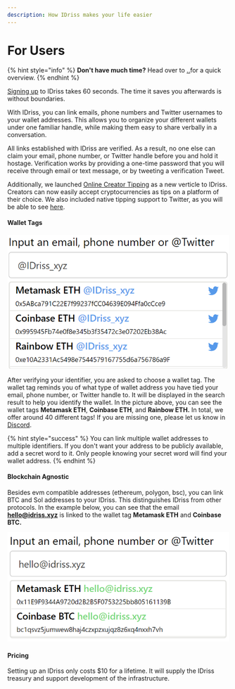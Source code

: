 ```yaml
---
description: How IDriss makes your life easier
---
```


# For Users

{% hint style="info" %}
**Don't have much time?** Head over to [..](../../ "mention")for a quick overview.
{% endhint %}

[Signing up](https://www.idriss.xyz/) to IDriss takes 60 seconds. The time it saves you afterwards is without boundaries.

With IDriss, you can link emails, phone numbers and Twitter usernames to your wallet addresses. This allows you to organize your different wallets under one familiar handle, while making them easy to share verbally in a conversation.

All links established with IDriss are verified. As a result, no one else can claim your email, phone number, or Twitter handle before you and hold it hostage. Verification works by providing a one-time password that you will receive through email or text message, or by tweeting a verification Tweet.

Additionally, we launched [Online Creator Tipping](https://mirror.xyz/0x88d7709ce401e4E7b5068156423ECB4f60A99F75/gwUi5LU-JIy4ldoKKFC9E4ODZuKfF\_cETW2uSZEuPSs) as a new verticle to IDriss. Creators can now easily accept cryptocurrencies as tips on a platform of their choice. We also included native tipping support to Twitter, as you will be able to see [here](online-creator-tipping.md).

#### Wallet Tags

![](<../../.gitbook/assets/image (1).png>)

After verifying your identifier, you are asked to choose a wallet tag. The wallet tag reminds you of what type of wallet address you have tied your email, phone number, or Twitter handle to. It will be displayed in the search result to help you identify the wallet. In the picture above, you can see the wallet tags **Metamask ETH**, **Coinbase ETH**, and **Rainbow ETH.** In total, we offer around 40 different tags!  If you are missing one, please let us know in [Discord](https://discord.gg/RJhJKamjw5).

{% hint style="success" %}
You can link multiple wallet addresses to multiple identifiers. If you don't want your address to be publicly available, add a secret word to it. Only people knowing your secret word will find your wallet address.
{% endhint %}

#### Blockchain Agnostic

Besides evm compatible addresses (ethereum, polygon, bsc), you can link BTC and Sol addresses to your IDriss. This distinguishes IDriss from other protocols. In the example below, you can see that the email **hello@idriss.xyz** is linked to the wallet tag **Metamask ETH** and **Coinbase BTC.**

****![](<../../.gitbook/assets/image (2).png>)****

#### Pricing

Setting up an IDriss only costs $10 for a lifetime. It will supply the IDriss treasury and support development of the infrastructure.
